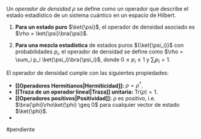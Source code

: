 Un _operador de densidad_ $\rho$ se define como un operador que describe el estado estadístico de un sistema cuántico en un espacio de Hilbert.

1. **Para un estado puro** $\ket{\psi}$, el operador de densidad asociado es $\rho = \ket{\psi}\bra{\psi}$.
    
2. **Para una mezcla estadística** de estados puros ${\ket{\psi_i}}$ con probabilidades ${p_i}$, el operador de densidad se define como $\rho = \sum_i p_i \ket{\psi_i}\bra{\psi_i}$, donde $0 \leq p_i \leq 1$ y $\sum_i p_i = 1$.
    

El operador de densidad cumple con las siguientes propiedades:

- **[[Operadores Hermitianos|Hermiticidad]]:** $\rho = \rho^\dagger$.
- **[[Traza de un operador lineal|Traza]] unitaria:** $\text{Tr}(\rho) = 1$.
- **[[Operadores positivos|Positividad]]:** $\rho$ es positivo, i.e. $\bra{\phi}\rho\ket{\phi} \geq 0$ para cualquier vector de estado $\ket{\phi}$.  
- 
#pendiente 